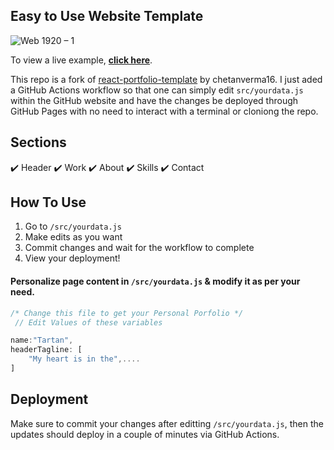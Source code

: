 ## Easy to Use Website Template

![Web 1920 – 1](https://user-images.githubusercontent.com/16558205/101065060-b44bfc80-35ba-11eb-8ab4-1e6f140c1ec9.png)

To view a live example, **[click here](https://react-portfolio-template.netlify.app/)**.

This repo is a fork of [react-portfolio-template](https://github.com/aavondet/react-portfolio-template) by chetanverma16. I just aded a GitHub Actions workflow so that one can simply edit `src/yourdata.js` within the GitHub website and have the changes be deployed through GitHub Pages with no need to interact with a terminal or cloniong the repo.

## Sections
✔️ Header
✔️ Work
✔️ About
✔️ Skills
✔️ Contact

## How To Use 

1. Go to `/src/yourdata.js`
2. Make edits as you want
3. Commit changes and wait for the workflow to complete
4. View your deployment!

#### Personalize page content in `/src/yourdata.js` & modify it as per your need.

```javascript
/* Change this file to get your Personal Porfolio */
 // Edit Values of these variables

name:"Tartan",
headerTagline: [
    "My heart is in the",.... 
]

```

## Deployment
Make sure to commit your changes after editting `/src/yourdata.js`, then the updates should deploy in a couple of minutes via GitHub Actions.
